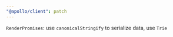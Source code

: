 ```yaml
---
"@apollo/client": patch
---
```


`RenderPromises`: use `canonicalStringify` to serialize data, use `Trie`
